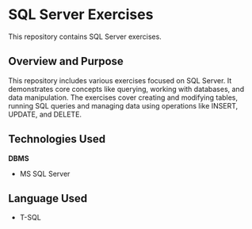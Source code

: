 # SQL Server Exercises

This repository contains SQL Server exercises.

## Overview and Purpose

This repository includes various exercises focused on SQL Server. It demonstrates core concepts like querying, working with databases, and data manipulation. The exercises cover creating and modifying tables, running SQL queries and managing data using operations like INSERT, UPDATE, and DELETE.

## Technologies Used

**DBMS**

- MS SQL Server

## Language Used

- T-SQL
